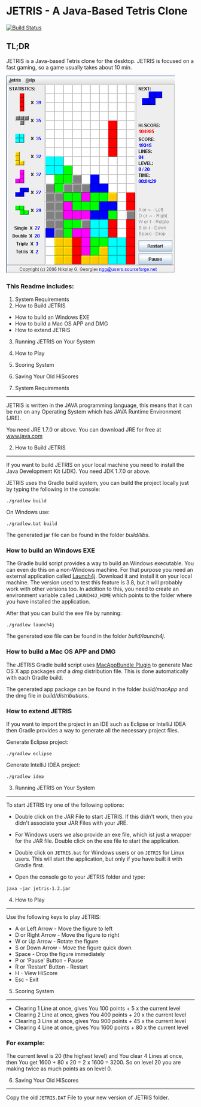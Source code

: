 # JETRIS - A Java-Based Tetris Clone

[![Build Status](https://travis-ci.org/devng/jetris.svg?branch=master)](https://travis-ci.org/devng/jetris)

## TL;DR

JETRIS is a Java-based Tetris clone for the desktop. JETRIS is focused on a fast gaming, so a game usually takes about 10 min.

![](screenshot.png?raw=true)

### This Readme includes:

1. System Requirements
2. How to Build JETRIS
  * How to build an Windows EXE
  * How to build a Mac OS APP and DMG
  * How to extend JETRIS
3. Running JETRIS on Your System
4. How to Play
5. Scoring System
6. Saving Your Old HiScores

1. System Requirements
----------------------

JETRIS is written in the JAVA programming language, this means that it can be run on any Operating System which has JAVA Runtime Environment (JRE).

You need JRE 1.7.0 or above. You can download JRE for free at www.java.com

2. How to Build JETRIS
----------------------
If you want to build JETRIS on your local machine you need to install the Java Development Kit (JDK). You need JDK 1.7.0 or above.

JETRIS uses the Gradle build system, you can build the project locally just by typing the following in the console:

```
./gradlew build
```

On Windows use:
```
./gradlew.bat build
```

The generated jar file can be found in the folder _build/libs_.

### How to build an Windows EXE
The Gradle build script provides a way to build an Windows executable. You can even do this on a non-Windows machine. For that purpose you need an external application called
[Launch4j](http://launch4j.sourceforge.net/). Download it and install it on your local machine. The version used to test this feature is 3.8, but it will probably work with
other versions too. In addition to this, you need to create an environment variable called `LAUNCH4J_HOME` which points to the folder where you have installed the application.

After that you can build the exe file by running:
```
./gradlew launch4j
```

The generated exe file can be found in the folder _build/launch4j_.

### How to build a Mac OS APP and DMG
The JETRIS Gradle build script uses [MacAppBundle Plugin](https://github.com/crotwell/gradle-macappbundle) to generate Mac OS X app packages _and_ a _dmg_ distribution file.
This is done automatically with each Gradle build.

The generated app package can be found in the folder _build/macApp_ and the dmg file in _build/distributions_.

### How to extend JETRIS
If you want to import the project in an IDE such as Eclipse or IntelliJ IDEA then Gradle provides a way to generate all the necessary project files.

Generate Eclipse project:
```
./gradlew eclipse
```

Generate IntelliJ IDEA project:
```
./gradlew idea
```

3. Running JETRIS on Your System
--------------------------------

To start JETRIS try one of the following options: 

* Double click on the JAR File to start JETRIS. If this didn't work, then you didn't associate your JAR Files with your JRE.

* For Windows users we also provide an exe file, which ist just a wrapper for the JAR file. Double click on the exe file to start the application.

* Double click on `JETRIS.bat` for Windows users or on `JETRIS` for Linux users. This will start the application, but only if you have built it with Gradle first.

* Open the console go to your JETRIS folder and type: 
```
java -jar jetris-1.2.jar
```

4. How to Play
--------------

Use the following keys to play JETRIS:

* A or Left Arrow - Move the figure to left
* D or Right Arrow - Move the figure to right
* W or Up Arrow - Rotate the figure
* S or Down Arrow - Move the figure quick down
* Space - Drop the figure immediately
* P or 'Pause' Button - Pause
* R or 'Restart' Button - Restart
* H - View HiScore
* Esc - Exit

5. Scoring System
-----------------

* Clearing 1 Line at once, gives You 100 points + 5 x the current level
* Clearing 2 Line at once, gives You 400 points + 20 x the current level
* Clearing 3 Line at once, gives You 900 points + 45 x the current level
* Clearing 4 Line at once, gives You 1600 points + 80 x the current level

### For example: 

The current level is 20 (the highest level) and You clear 4 Lines at once, then You get 1600 + 80 x 20 = 2 x 1600 = 3200. So on level 20 you are making twice as much points as on level 0.

6. Saving Your Old HiScores
---------------------------

Copy the old `JETRIS.DAT` File to your new version of JETRIS folder.
